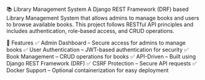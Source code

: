 📚 Library Management System
A Django REST Framework (DRF) based Library Management System that allows admins to manage books and users to browse available books. This project follows RESTful API principles and includes authentication, role-based access, and CRUD operations.

🚀 Features
✅ Admin Dashboard – Secure access for admins to manage books
✅ User Authentication – JWT-based authentication for security
✅ Book Management – CRUD operations for books
✅ API-Driven – Built using Django REST Framework (DRF)
✅ CSRF Protection – Secure API requests
✅ Docker Support – Optional containerization for easy deployment
